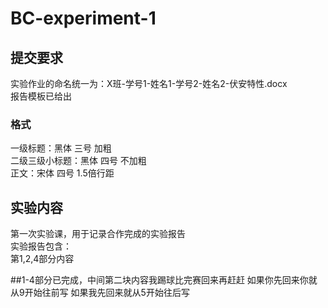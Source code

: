 # BC-experiment-1

## 提交要求
实验作业的命名统一为：X班-学号1-姓名1-学号2-姓名2-伏安特性.docx<br>
报告模板已给出<br>

### 格式
一级标题：黑体  三号  加粗<br>
二级三级小标题：黑体  四号  不加粗<br>
正文：宋体  四号  1.5倍行距

## 实验内容
第一次实验课，用于记录合作完成的实验报告<br>
实验报告包含：<br>
第1,2,4部分内容

##1-4部分已完成，中间第二块内容我踢球比完赛回来再赶赶
如果你先回来你就从9开始往前写
如果我先回来就从5开始往后写
